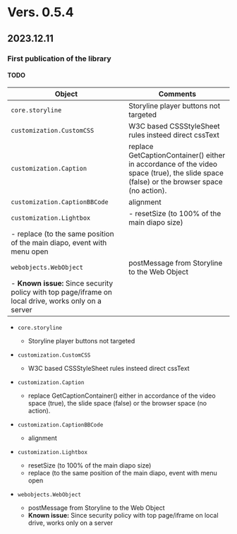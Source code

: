 # Vers. 0.5.4
## 2023.12.11
### **First publication of the library**
#### TODO



| Object | Comments |
| ------ | ------ |
| `core.storyline` | Storyline player buttons not targeted   |
| `customization.CustomCSS` | W3C based CSSStyleSheet rules insteed direct cssText |
| `customization.Caption` | replace GetCaptionContainer() either in accordance of the video space (true), the slide space (false) or the browser space (no action). |
| `customization.CaptionBBCode` | alignment |
| `customization.Lightbox` |  -   resetSize (to 100% of the main diapo size)
    -   replace (to the same position of the main diapo, event with menu open |
| `webobjects.WebObject` | postMessage from Storyline to the Web Object
    -   **Known issue:** Since security policy with top page/iframe on local drive, works only on a server |



- `core.storyline`
  -   Storyline player buttons not targeted  
  
- `customization.CustomCSS`
  - W3C based CSSStyleSheet rules insteed direct cssText
 
- `customization.Caption`
  - replace GetCaptionContainer() either in accordance of the video space (true), the slide space (false) or the browser space (no action).

-  `customization.CaptionBBCode`
    -   alignment

-  `customization.Lightbox`
    -   resetSize (to 100% of the main diapo size)
    -   replace (to the same position of the main diapo, event with menu open
      
- `webobjects.WebObject` 
    -   postMessage from Storyline to the Web Object
    -   **Known issue:** Since security policy with top page/iframe on local drive, works only on a server
